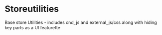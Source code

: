 Storeutilities
==============

Base store Utilities - includes cnd_js and external_js/css along with hiding key parts as a UI featurette 
